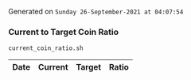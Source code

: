 Generated on `Sunday 26-September-2021 at 04:07:54`

### Current to Target Coin Ratio
`current_coin_ratio.sh`

Date|Current|Target|Ratio
---|---|---|---
